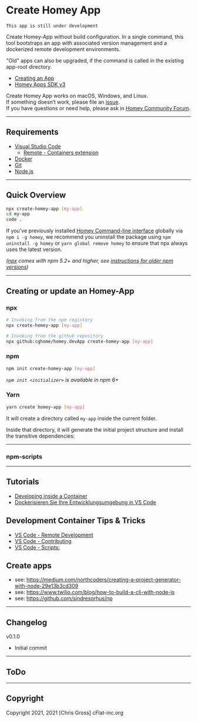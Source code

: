 # Create Homey App

`This app is still under development`

Create Homey-App without build configuration. In a single command, this tool bootstraps an app with associated version management and a dockerized remote development environments.

"Old" apps can also be upgraded, if the command is called in the existing app-root directory.

- [Creating an App](https://github.com/cgHome/homey.devApp#creating-or-update-an-homey-app)
- [Homey Apps SDK v3](https://apps-sdk-v3.developer.athom.com/)

Create Homey App works on macOS, Windows, and Linux.\
If something doesn’t work, please file an [issue](https://github.com/cgHome/homey.devApp/issues).\
If you have questions or need help, please ask in [Homey Community Forum](https://community.athom.com/).

----

## Requirements

- [Visual Studio Code](https://code.visualstudio.com/)
  - [Remote - Containers extension](https://marketplace.visualstudio.com/items?itemName=ms-vscode-remote.remote-containers)
- [Docker](https://www.docker.com/)
- [Git](https://git-scm.com/)
- [Node.js](https://nodejs.org/en/)

----

## Quick Overview

```sh
npx create-homey-app [my-app]
cd my-app
code .
```

If you've previously installed [Homey Command-line interface](https://www.npmjs.com/package/homey) globally via `npm i -g homey`, we recommend you uninstall the package using `npm uninstall -g homey` or `yarn global remove homey` to ensure that npx always uses the latest version.

_([npx](https://medium.com/@maybekatz/introducing-npx-an-npm-package-runner-55f7d4bd282b) comes with npm 5.2+ and higher, see [instructions for older npm versions](https://gist.github.com/gaearon/4064d3c23a77c74a3614c498a8bb1c5f))_

----

## Creating or update an Homey-App

### npx

```sh
# Invoking from the npm registery
npx create-homey-app [my-app]

# Invoking from the github repository
npx github:cghome/homey.devApp create-homey-app [my-app]
```

### npm

```sh
npm init create-homey-app [my-app]
```

_`npm init <initializer>` is available in npm 6+_

### Yarn

```sh
yarn create homey-app [my-app]
```

It will create a directory called `my-app` inside the current folder.

Inside that directory, it will generate the initial project structure and install the transitive dependencies:

----

### npm-scripts

----

## Tutorials

- [Developing inside a Container](https://code.visualstudio.com/docs/remote/containers)
- [Dockerisieren Sie Ihre Entwicklungsumgebung in VS Code](https://ichi.pro/de/post/234589651404201)

## Development Container Tips & Tricks

- [VS Code - Remote Development](https://github.com/microsoft/vscode-dev-containers/tree/master)
- [VS Code - Contributing](https://github.com/microsoft/vscode-dev-containers/blob/master/CONTRIBUTING.md)
- [VS Code - Scripts:](https://github.com/microsoft/vscode-dev-containers/tree/master/script-library)

## Create apps

- see: <https://medium.com/northcoders/creating-a-project-generator-with-node-29e13b3cd309>
- see: <https://www.twilio.com/blog/how-to-build-a-cli-with-node-js>
- see: <https://github.com/sindresorhus/np>

----

## Changelog

v0.1.0

- Initial commit

----

## ToDo

----

## Copyright

Copyright 2021, 2021 [Chris Gross] cFlat-inc.org
